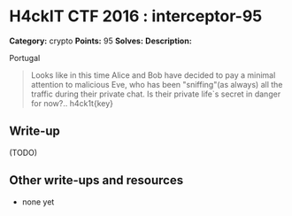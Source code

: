 # H4ckIT CTF 2016 : interceptor-95

**Category:** crypto
**Points:** 95
**Solves:**
**Description:**

Portugal

> Looks like in this time Alice and Bob have decided to pay a minimal attention to malicious Eve, who has been "sniffing"(as always) all the traffic during their private chat. Is their private life`s secret in danger for now?.. h4ck1t{key}

## Write-up

(TODO)

## Other write-ups and resources

* none yet
